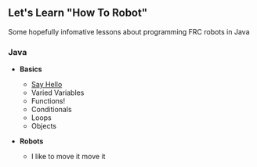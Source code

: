 ## Let's Learn "How To Robot"

Some hopefully infomative lessons about programming FRC robots in Java

### Java
 - **Basics**
    - [Say Hello](java/basics/Hello.md)
    - Varied Variables
    - Functions!
    - Conditionals
    - Loops
    - Objects

 - **Robots**
    - I like to move it move it
